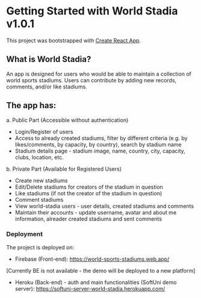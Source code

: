# Getting Started with World Stadia v1.0.1

This project was bootstrapped with [Create React App](https://github.com/facebook/create-react-app). 

## What is World Stadia?
An app is designed for users who would be able to maintain a collection of world sports stadiums. Users can contribute by adding new records, comments, and/or like stadiums.

## The app has:
a. Public Part (Accessible without authentication)
- Login/Register of users
- Access to already created stadiums, filter by different criteria (e.g. by likes/comments, by capacity, by country), search by stadium name
- Stadium details page - stadium image, name, country, city, capacity, clubs, location, etc.

b. Private Part (Available for Registered Users)
- Create new stadiums
- Edit/Delete stadiums for creators of the stadium in question
- Like stadiums (if not the creator of the stadium in question)
- Comment stadiums
- View world-stadia users - user details, created stadiums and comments
- Maintain their accounts - update username, avatar and about me information, alreader created stadiums and sent comments

### Deployment
The project is deployed on:

- Firebase (Front-end):
https://world-sports-stadiums.web.app/

[Currently BE is not available - the demo will be deployed to a new platform]
- Heroku (Back-end) - auth and main functionalities (SoftUni demo server):
https://softuni-server-world-stadia.herokuapp.com/
